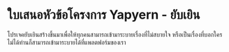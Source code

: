# ใบเสนอหัวข้อโครงการ Yapyern - ยับเยิน
โปรเจคยับเยินสร้างขึ้นมาเพื่อให้ทุกคนสามารถเข้ามาระบายเรื่องที่ไม่สบายใจ หรือเป็นเรื่องที่บอกใครไม่ได้ท่านก็สามารถเข้ามาระบายได้ที่แพลตฟอร์มของเรา
